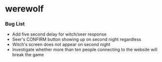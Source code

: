 # werewolf

### Bug List
* Add five second delay for witch/seer response
* Seer's CONFIRM button showing up on second night regardless 
* Witch's screen does not appear on second night
* Investigate whether more than ten people connecting to the website will break the game


